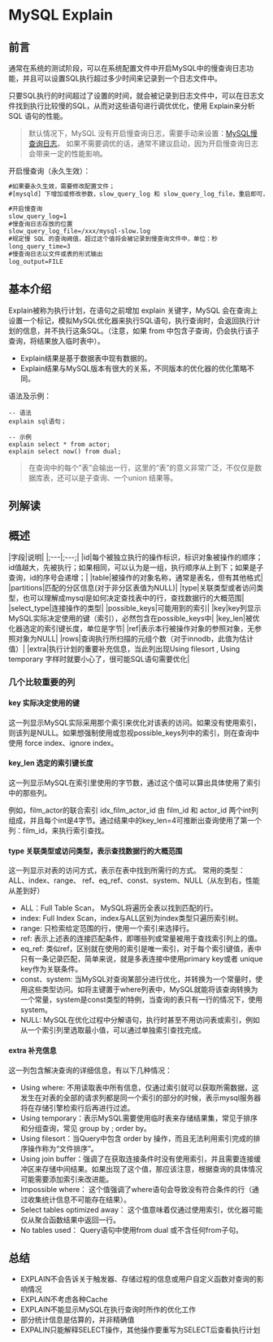 # MySQL Explain

## 前言

通常在系统的测试阶段，可以在系统配置文件中开启MySQL中的慢查询日志功能，并且可以设置SQL执行超过多少时间来记录到一个日志文件中。

只要SQL执行的时间超过了设置的时间，就会被记录到日志文件中，可以在日志文件找到执行比较慢的SQL，从而对这些语句进行调优优化，使用 Explain来分析 SQL 语句的性能。

> 默认情况下，MySQL 没有开启慢查询日志，需要手动来设置：[MySQL慢查询日志](./MySQL慢查询日志.md)。
> 如果不需要调优的话，通常不建议启动，因为开启慢查询日志会带来一定的性能影响。

开启慢查询（永久生效）：

```txt
#如果要永久生效，需要修改配置文件；
#[mysqld] 下增加或修改参数，slow_query_log 和 slow_query_log_file，重启即可，如下：

#开启慢查询
slow_query_log=1
#慢查询日志存放的位置
slow_query_log_file=/xxx/mysql-slow.log
#规定慢 SQL 的查询阙值，超过这个值将会被记录到慢查询文件中，单位：秒
long_query_time=3
#慢查询日志以文件或表的形式输出
log_output=FILE
```

## 基本介绍

Explain被称为执行计划，在语句之前增加 explain 关键字，MySQL 会在查询上设置一个标记，模拟MySQL优化器来执行SQL语句，执行查询时，会返回执行计划的信息，并不执行这条SQL。（注意，如果 from 中包含子查询，仍会执行该子查询，将结果放入临时表中）。

- Explain结果是基于数据表中现有数据的。
- Explain结果与MySQL版本有很大的关系，不同版本的优化器的优化策略不同。

语法及示例：

```mysql
-- 语法
explain sql语句；

-- 示例
explain select * from actor;
explain select now() from dual;
```

>  在查询中的每个”表”会输出一行，这里的“表”的意义非常广泛，不仅仅是数据库表，还可以是子查询、一个union 结果等。 

## 列解读

## 概述

|字段|说明|
|;---|;---;|
|id|每个被独立执行的操作标识，标识对象被操作的顺序；id值越大，先被执行；如果相同，可以认为是一组，执行顺序从上到下；如果是子查询，id的序号会递增；|
|table|被操作的对象名称，通常是表名，但有其他格式|
|partitions|匹配的分区信息(对于非分区表值为NULL)|
|type|关联类型或者访问类型，也可以理解成mysql是如何决定查找表中的行，查找数据行的大概范围|
|select_type|连接操作的类型|
|possible_keys|可能用到的索引|
|key|key列显示MySQL实际决定使用的键（索引），必然包含在possible_keys中|
|key_len|被优化器选定的索引键长度，单位是字节|
|ref|表示本行被操作对象的参照对象，无参照对象为NULL|
|rows|查询执行所扫描的元组个数（对于innodb，此值为估计值）|
|extra|执行计划的重要补充信息，当此列出现Using filesort , Using temporary 字样时就要小心了，很可能SQL语句需要优化|

### 几个比较重要的列

#### key 实际决定使用的键

这一列显示MySQL实际采用那个索引来优化对该表的访问。如果没有使用索引，则该列是NULL。如果想强制使用或忽视possible_keys列中的索引，则在查询中使用 force index、ignore index。

#### key_len 选定的索引键长度

这一列显示MySQL在索引里使用的字节数，通过这个值可以算出具体使用了索引中的那些列。

例如，film_actor的联合索引 idx_film_actor_id 由 film_id 和 actor_id 两个int列组成，并且每个int是4字节。通过结果中的key_len=4可推断出查询使用了第一个列：film_id，来执行索引查找。

#### type 关联类型或访问类型，表示查找数据行的大概范围

这一列显示对表的访问方式，表示在表中找到所需行的方式。
常用的类型： ALL、index、range、 ref、eq_ref、const、system、NULL（从左到右，性能从差到好）

- ALL：Full Table Scan， MySQL将遍历全表以找到匹配的行。
- index: Full Index Scan，index与ALL区别为index类型只遍历索引树。
- range: 只检索给定范围的行，使用一个索引来选择行。
- ref: 表示上述表的连接匹配条件，即哪些列或常量被用于查找索引列上的值。
- eq_ref: 类似ref，区别就在使用的索引是唯一索引，对于每个索引键值，表中只有一条记录匹配，简单来说，就是多表连接中使用primary key或者 unique key作为关联条件。
- const、system: 当MySQL对查询某部分进行优化，并转换为一个常量时，使用这些类型访问。如将主键置于where列表中，MySQL就能将该查询转换为一个常量，system是const类型的特例，当查询的表只有一行的情况下，使用system。
- NULL: MySQL在优化过程中分解语句，执行时甚至不用访问表或索引，例如从一个索引列里选取最小值，可以通过单独索引查找完成。

#### extra 补充信息

这一列包含解决查询的详细信息，有以下几种情况：

- Using where: 不用读取表中所有信息，仅通过索引就可以获取所需数据，这发生在对表的全部的请求列都是同一个索引的部分的时候，表示mysql服务器将在存储引擎检索行后再进行过滤。
- Using temporary：表示MySQL需要使用临时表来存储结果集，常见于排序和分组查询，常见 group by ; order by。
- Using filesort：当Query中包含 order by 操作，而且无法利用索引完成的排序操作称为“文件排序”。
- Using join buffer：强调了在获取连接条件时没有使用索引，并且需要连接缓冲区来存储中间结果。如果出现了这个值，那应该注意，根据查询的具体情况可能需要添加索引来改进能。
- Impossible where： 这个值强调了where语句会导致没有符合条件的行（通过收集统计信息不可能存在结果）。
- Select tables optimized away： 这个值意味着仅通过使用索引，优化器可能仅从聚合函数结果中返回一行。
- No tables used： Query语句中使用from dual 或不含任何from子句。

## 总结

- EXPLAIN不会告诉关于触发器、存储过程的信息或用户自定义函数对查询的影响情况
- EXPLAIN不考虑各种Cache
- EXPLAIN不能显示MySQL在执行查询时所作的优化工作
- 部分统计信息是估算的，并非精确值
- EXPALIN只能解释SELECT操作，其他操作要重写为SELECT后查看执行计划

